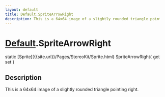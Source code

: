 ```yaml
---
layout: default
title: Default.SpriteArrowRight
description: This is a 64x64 image of a slightly rounded triangle pointing right.
---
```

# [Default]({{site.url}}/Pages/StereoKit/Default.html).SpriteArrowRight

<div class='signature' markdown='1'>
static [Sprite]({{site.url}}/Pages/StereoKit/Sprite.html) SpriteArrowRight{ get set }
</div>

## Description
This is a 64x64 image of a slightly rounded triangle
pointing right.

